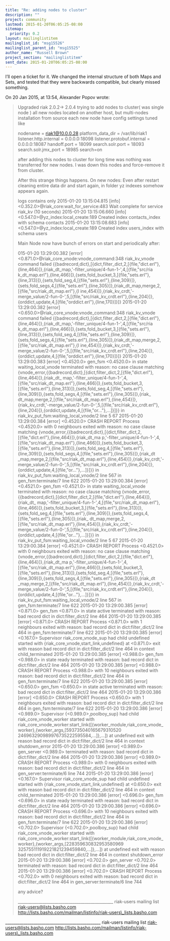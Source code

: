 ```yaml
---
title: "Re: adding nodes to cluster"
description: ""
project: community
lastmod: 2015-01-20T06:05:25-08:00
sitemap:
  priority: 0.2
layout: mailinglistitem
mailinglist_id: "msg15526"
mailinglist_parent_id: "msg15525"
author_name: "Russell Brown"
project_section: "mailinglistitem"
sent_date: 2015-01-20T06:05:25-08:00
---
```



I’ll open a ticket for it. We changed the internal structure of both Maps and 
Sets, and tested that they were backwards compatible, but clearly missed 
something.

On 20 Jan 2015, at 13:54, Alexander Popov  wrote:

> Upgraded riak 2.0.2-> 2.0.4
> trying to add nodes to cluster( was single node ) 
> all new nodes located on another host, but multi-nodes installation from 
> source
> each new node have config settings tuned like 
> 
> nodename = riak1@10.0.0.28
> platform\_data\_dir = /var/lib/riak1
> listener.http.internal = 0.0.0.0:18098
> listener.protobuf.internal = 0.0.0.0:18087
> handoff.port = 18099
> search.solr.port = 18093
> search.solr.jmx\_port = 18985
> search=on
> 
> after adding this nodes to cluster for long time was nothing was transferred 
> for new nodes.
> I was down this nodes and force-remove it from cluster.
> 
> After this strange things happens.
> On new nodes:
> Even after restart cleaning entire data dir and start again, in folder yz 
> indexes somehow appears again. 
> 
> logs contains only 
> 2015-01-20 13:15:04.815 [info] <0.352.0>@riak\_core:wait\_for\_service:483 Wait 
> complete for service riak\_kv (10 seconds)
> 2015-01-20 13:15:06.660 [info] <0.547.0>@yz\_index:local\_create:189 Created 
> index contacts\_index with schema contacts
> 2015-01-20 13:15:08.683 [info] <0.547.0>@yz\_index:local\_create:189 Created 
> index users\_index with schema users
> 
> 
> Main Node now have bunch of errors on start and periodically after:
> 
> 015-01-20 13:29:00.382 [error] <0.871.0>@riak\_core\_vnode:vnode\_command:348 
> riak\_kv\_vnode command failed 
> {{badrecord,dict},[{dict,filter\_dict,2,[{file,"dict.erl"},{line,464}]},{riak\_dt\_map,'-filter\_unique/4-fun-1-',4,[{file,"src/ria
> k\_dt\_map.erl"},{line,466}]},{sets,fold\_bucket,3,[{file,"sets.erl"},{line,313}]},{sets,fold\_seg,4,[{file,"sets.erl"},{line,309}]},{sets,fold\_segs,4,[{file,"sets.erl"},{line,305}]},{riak\_dt\_map,merge,2,[{file,"src/riak\_dt\_map.erl"},{l
> ine,454}]},{riak\_kv\_crdt,'-merge\_value/2-fun-0-',5,[{file,"src/riak\_kv\_crdt.erl"},{line,204}]},{orddict,update,4,[{file,"orddict.erl"},{line,170}]}]}
> 2015-01-20 13:29:00.382 [error] <0.650.0>@riak\_core\_vnode:vnode\_command:348 
> riak\_kv\_vnode command failed 
> {{badrecord,dict},[{dict,filter\_dict,2,[{file,"dict.erl"},{line,464}]},{riak\_dt\_map,'-filter\_unique/4-fun-1-',4,[{file,"src/ria
> k\_dt\_map.erl"},{line,466}]},{sets,fold\_bucket,3,[{file,"sets.erl"},{line,313}]},{sets,fold\_seg,4,[{file,"sets.erl"},{line,309}]},{sets,fold\_segs,4,[{file,"sets.erl"},{line,305}]},{riak\_dt\_map,merge,2,[{file,"src/riak\_dt\_map.erl"},{l
> ine,454}]},{riak\_kv\_crdt,'-merge\_value/2-fun-0-',5,[{file,"src/riak\_kv\_crdt.erl"},{line,204}]},{orddict,update,4,[{file,"orddict.erl"},{line,170}]}]}
> 2015-01-20 13:29:00.383 [error] <0.4520.0> gen\_fsm <0.4520.0> in state 
> waiting\_local\_vnode terminated with reason: no case clause matching 
> {vnode\_error,{{badrecord,dict},[{dict,filter\_dict,2,[{file,"dict.erl"},{line,464}]},{riak\_dt\_
> map,'-filter\_unique/4-fun-1-',4,[{file,"src/riak\_dt\_map.erl"},{line,466}]},{sets,fold\_bucket,3,[{file,"sets.erl"},{line,313}]},{sets,fold\_seg,4,[{file,"sets.erl"},{line,309}]},{sets,fold\_segs,4,[{file,"sets.erl"},{line,305}]},{riak\_
> dt\_map,merge,2,[{file,"src/riak\_dt\_map.erl"},{line,454}]},{riak\_kv\_crdt,'-merge\_value/2-fun-0-',5,[{file,"src/riak\_kv\_crdt.erl"},{line,204}]},{orddict,update,4,[{file,"or..."},...]}]}}
> in riak\_kv\_put\_fsm:waiting\_local\_vnode/2 line 5
> 67
> 2015-01-20 13:29:00.384 [error] <0.4520.0> CRASH REPORT Process <0.4520.0> 
> with 0 neighbours exited with reason: no case clause matching 
> {vnode\_error,{{badrecord,dict},[{dict,filter\_dict,2,[{file,"dict.erl"},{line,464}]},{riak\_dt\_ma
> p,'-filter\_unique/4-fun-1-',4,[{file,"src/riak\_dt\_map.erl"},{line,466}]},{sets,fold\_bucket,3,[{file,"sets.erl"},{line,313}]},{sets,fold\_seg,4,[{file,"sets.erl"},{line,309}]},{sets,fold\_segs,4,[{file,"sets.erl"},{line,305}]},{riak\_dt
> \_map,merge,2,[{file,"src/riak\_dt\_map.erl"},{line,454}]},{riak\_kv\_crdt,'-merge\_value/2-fun-0-',5,[{file,"src/riak\_kv\_crdt.erl"},{line,204}]},{orddict,update,4,[{file,"or..."},...]}]}}
> in riak\_kv\_put\_fsm:waiting\_local\_vnode/2 line 567
> in gen\_fsm:terminate/7 line 622
> 2015-01-20 13:29:00.384 [error] <0.4521.0> gen\_fsm <0.4521.0> in state 
> waiting\_local\_vnode terminated with reason: no case clause matching 
> {vnode\_error,{{badrecord,dict},[{dict,filter\_dict,2,[{file,"dict.erl"},{line,464}]},{riak\_dt\_
> map,'-filter\_unique/4-fun-1-',4,[{file,"src/riak\_dt\_map.erl"},{line,466}]},{sets,fold\_bucket,3,[{file,"sets.erl"},{line,313}]},{sets,fold\_seg,4,[{file,"sets.erl"},{line,309}]},{sets,fold\_segs,4,[{file,"sets.erl"},{line,305}]},{riak\_
> dt\_map,merge,2,[{file,"src/riak\_dt\_map.erl"},{line,454}]},{riak\_kv\_crdt,'-merge\_value/2-fun-0-',5,[{file,"src/riak\_kv\_crdt.erl"},{line,204}]},{orddict,update,4,[{file,"or..."},...]}]}}
> in riak\_kv\_put\_fsm:waiting\_local\_vnode/2 line 5
> 67
> 2015-01-20 13:29:00.384 [error] <0.4521.0> CRASH REPORT Process <0.4521.0> 
> with 0 neighbours exited with reason: no case clause matching 
> {vnode\_error,{{badrecord,dict},[{dict,filter\_dict,2,[{file,"dict.erl"},{line,464}]},{riak\_dt\_ma
> p,'-filter\_unique/4-fun-1-',4,[{file,"src/riak\_dt\_map.erl"},{line,466}]},{sets,fold\_bucket,3,[{file,"sets.erl"},{line,313}]},{sets,fold\_seg,4,[{file,"sets.erl"},{line,309}]},{sets,fold\_segs,4,[{file,"sets.erl"},{line,305}]},{riak\_dt
> \_map,merge,2,[{file,"src/riak\_dt\_map.erl"},{line,454}]},{riak\_kv\_crdt,'-merge\_value/2-fun-0-',5,[{file,"src/riak\_kv\_crdt.erl"},{line,204}]},{orddict,update,4,[{file,"or..."},...]}]}}
> in riak\_kv\_put\_fsm:waiting\_local\_vnode/2 line 567
> in gen\_fsm:terminate/7 line 622
> 2015-01-20 13:29:00.385 [error] <0.871.0> gen\_fsm <0.871.0> in state active 
> terminated with reason: bad record dict in dict:filter\_dict/2 line 464
> 2015-01-20 13:29:00.385 [error] <0.871.0> CRASH REPORT Process <0.871.0> with 
> 1 neighbours exited with reason: bad record dict in dict:filter\_dict/2 line 
> 464 in gen\_fsm:terminate/7 line 622
> 2015-01-20 13:29:00.385 [error] <0.167.0> Supervisor riak\_core\_vnode\_sup had 
> child undefined started with {riak\_core\_vnode,start\_link,undefined} at 
> <0.871.0> exit with reason bad record dict in dict:filter\_dict/2 line 464 in 
> context
> child\_terminated
> 2015-01-20 13:29:00.385 [error] <0.988.0> gen\_fsm <0.988.0> in state ready 
> terminated with reason: bad record dict in dict:filter\_dict/2 line 464
> 2015-01-20 13:29:00.385 [error] <0.988.0> CRASH REPORT Process <0.988.0> with 
> 10 neighbours exited with reason: bad record dict in dict:filter\_dict/2 line 
> 464 in gen\_fsm:terminate/7 line 622
> 2015-01-20 13:29:00.385 [error] <0.650.0> gen\_fsm <0.650.0> in state active 
> terminated with reason: bad record dict in dict:filter\_dict/2 line 464
> 2015-01-20 13:29:00.386 [error] <0.650.0> CRASH REPORT Process <0.650.0> with 
> 1 neighbours exited with reason: bad record dict in dict:filter\_dict/2 line 
> 464 in gen\_fsm:terminate/7 line 622
> 2015-01-20 13:29:00.386 [error] <0.989.0> Supervisor {<0.989.0>,poolboy\_sup} 
> had child riak\_core\_vnode\_worker started with 
> riak\_core\_vnode\_worker:start\_link([{worker\_module,riak\_core\_vnode\_worker},{worker\_args,[593735040165679310520
> 246963290989976735222595584,...]},...]) at undefined exit with reason bad 
> record dict in dict:filter\_dict/2 line 464 in context shutdown\_error
> 2015-01-20 13:29:00.386 [error] <0.989.0> gen\_server <0.989.0> terminated 
> with reason: bad record dict in dict:filter\_dict/2 line 464
> 2015-01-20 13:29:00.386 [error] <0.989.0> CRASH REPORT Process <0.989.0> with 
> 0 neighbours exited with reason: bad record dict in dict:filter\_dict/2 line 
> 464 in gen\_server:terminate/6 line 744
> 2015-01-20 13:29:00.386 [error] <0.167.0> Supervisor riak\_core\_vnode\_sup had 
> child undefined started with {riak\_core\_vnode,start\_link,undefined} at 
> <0.650.0> exit with reason bad record dict in dict:filter\_dict/2 line 464 in 
> context
> child\_terminated
> 2015-01-20 13:29:00.386 [error] <0.696.0> gen\_fsm <0.696.0> in state ready 
> terminated with reason: bad record dict in dict:filter\_dict/2 line 464
> 2015-01-20 13:29:00.386 [error] <0.696.0> CRASH REPORT Process <0.696.0> with 
> 10 neighbours exited with reason: bad record dict in dict:filter\_dict/2 line 
> 464 in gen\_fsm:terminate/7 line 622
> 2015-01-20 13:29:00.386 [error] <0.702.0> Supervisor {<0.702.0>,poolboy\_sup} 
> had child riak\_core\_vnode\_worker started with 
> riak\_core\_vnode\_worker:start\_link([{worker\_module,riak\_core\_vnode\_worker},{worker\_args,[228359630832953580969
> 325755111919221821239459840,...]},...]) at undefined exit with reason bad 
> record dict in dict:filter\_dict/2 line 464 in context shutdown\_error
> 2015-01-20 13:29:00.386 [error] <0.702.0> gen\_server <0.702.0> terminated 
> with reason: bad record dict in dict:filter\_dict/2 line 464
> 2015-01-20 13:29:00.386 [error] <0.702.0> CRASH REPORT Process <0.702.0> with 
> 0 neighbours exited with reason: bad record dict in dict:filter\_dict/2 line 
> 464 in gen\_server:terminate/6 line 744
> 
> 
> 
> any advice?
> 
> \_\_\_\_\_\_\_\_\_\_\_\_\_\_\_\_\_\_\_\_\_\_\_\_\_\_\_\_\_\_\_\_\_\_\_\_\_\_\_\_\_\_\_\_\_\_\_
> riak-users mailing list
> riak-users@lists.basho.com
> http://lists.basho.com/mailman/listinfo/riak-users\_lists.basho.com


\_\_\_\_\_\_\_\_\_\_\_\_\_\_\_\_\_\_\_\_\_\_\_\_\_\_\_\_\_\_\_\_\_\_\_\_\_\_\_\_\_\_\_\_\_\_\_
riak-users mailing list
riak-users@lists.basho.com
http://lists.basho.com/mailman/listinfo/riak-users\_lists.basho.com

